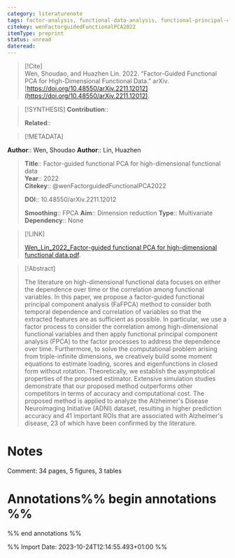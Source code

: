```yaml
---
category: literaturenote
tags: factor-analysis, functional-data-analysis, functional-principal-components, smoothing-splines
citekey: wenFactorguidedFunctionalPCA2022
itemType: preprint
status: unread  
dateread:  
---
```


> [!Cite]  
> Wen, Shoudao, and Huazhen Lin. 2022. “Factor-Guided Functional PCA for High-Dimensional Functional Data.” arXiv. [https://doi.org/10.48550/arXiv.2211.12012](https://doi.org/10.48550/arXiv.2211.12012).

> [!SYNTHESIS] 
>**Contribution**::
>
>**Related**:: 
>

> [!METADATA]  
>
**Author**:: Wen, Shoudao
**Author**:: Lin, Huazhen<br>
> **Title**:: Factor-guided functional PCA for high-dimensional functional data    
> **Year**:: 2022     
> **Citekey**:: @wenFactorguidedFunctionalPCA2022    
>    
>    
>     
>    
>    
>     
>    
>**DOI**:: 10.48550/arXiv.2211.12012    
>
>**Smoothing**:: FPCA
>**Aim**:: Dimension reduction
>**Type**:: Multivariate
>**Dependency**:: None

> [!LINK] 
>
> [Wen_Lin_2022_Factor-guided functional PCA for high-dimensional functional data.pdf](file:///Users/steven/Library/CloudStorage/GoogleDrive-steven.golovkine@ul.ie/My%20Drive/bibliography/arXiv/2022/Wen_Lin_2022_Factor-guided%20functional%20PCA%20for%20high-dimensional%20functional%20data.pdf).

>[!Abstract]
>
>The literature on high-dimensional functional data focuses on either the dependence over time or the correlation among functional variables. In this paper, we propose a factor-guided functional principal component analysis (FaFPCA) method to consider both temporal dependence and correlation of variables so that the extracted features are as sufficient as possible. In particular, we use a factor process to consider the correlation among high-dimensional functional variables and then apply functional principal component analysis (FPCA) to the factor processes to address the dependence over time. Furthermore, to solve the computational problem arising from triple-infinite dimensions, we creatively build some moment equations to estimate loading, scores and eigenfunctions in closed form without rotation. Theoretically, we establish the asymptotical properties of the proposed estimator. Extensive simulation studies demonstrate that our proposed method outperforms other competitors in terms of accuracy and computational cost. The proposed method is applied to analyze the Alzheimer's Disease Neuroimaging Initiative (ADNI) dataset, resulting in higher prediction accuracy and 41 important ROIs that are associated with Alzheimer's disease, 23 of which have been confirmed by the literature.
>>


# Notes
Comment: 34 pages, 5 figures, 3 tables<br>
# Annotations%% begin annotations %%  
 
  
%% end annotations %%

%% Import Date: 2023-10-24T12:14:55.493+01:00 %%
